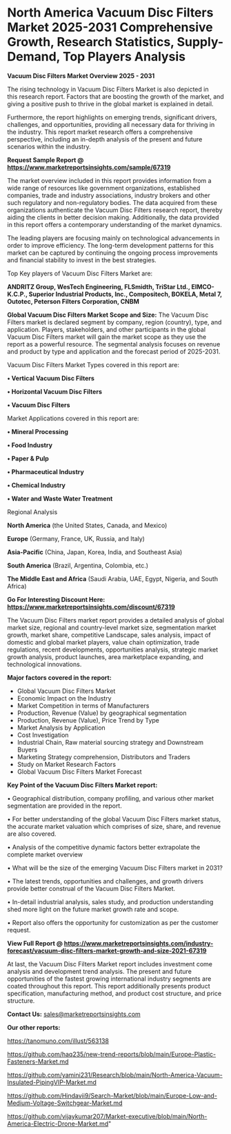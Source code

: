 # North America Vacuum Disc Filters Market 2025-2031 Comprehensive Growth, Research Statistics, Supply-Demand,  Top Players Analysis

<Strong> Vacuum Disc Filters Market Overview 2025 - 2031</strong>

The rising technology in Vacuum Disc Filters Market is also depicted in this research report. Factors that are boosting the growth of the market, and giving a positive push to thrive in the global market is explained in detail.

Furthermore, the report highlights on emerging trends, significant drivers, challenges, and opportunities, providing all necessary data for thriving in the industry. This report market research offers a comprehensive perspective, including an in-depth analysis of the present and future scenarios within the industry.

<strong>Request Sample Report @ <a href=https://www.marketreportsinsights.com/sample/67319>https://www.marketreportsinsights.com/sample/67319</a></strong>

The market overview included in this report provides information from a wide range of resources like government organizations, established companies, trade and industry associations, industry brokers and other such regulatory and non-regulatory bodies. The data acquired from these organizations authenticate the Vacuum Disc Filters research report, thereby aiding the clients in better decision making. Additionally, the data provided in this report offers a contemporary understanding of the market dynamics.

The leading players are focusing mainly on technological advancements in order to improve efficiency. The long-term development patterns for this market can be captured by continuing the ongoing process improvements and financial stability to invest in the best strategies.

Top Key players of Vacuum Disc Filters Market are:

<strong>ANDRITZ Group, WesTech Engineering, FLSmidth, TriStar Ltd., EIMCO-K.C.P., Superior Industrial Products, Inc., Compositech, BOKELA, Metal 7, Outotec, Peterson Filters Corporation, CNBM</strong>

<strong><b>Global Vacuum Disc Filters Market Scope and Size:</b></strong>
The Vacuum Disc Filters market is declared segment by company, region (country), type, and application. Players, stakeholders, and other participants in the global Vacuum Disc Filters market will gain the market scope as they use the report as a powerful resource. The segmental analysis focuses on revenue and product by type and application and the forecast period of 2025-2031.

Vacuum Disc Filters Market Types covered in this report are:

<strong>• Vertical Vacuum Disc Filters

• Horizontal Vacuum Disc Filters

• Vacuum Disc Filters</strong>

Market Applications covered in this report are:

<strong>• Mineral Processing

• Food Industry

• Paper & Pulp

• Pharmaceutical Industry

• Chemical Industry

• Water and Waste Water Treatment</strong> 

Regional Analysis

<strong>North America</strong> (the United States, Canada, and Mexico)

<strong>Europe</strong> (Germany, France, UK, Russia, and Italy)

<strong>Asia-Pacific</strong> (China, Japan, Korea, India, and Southeast Asia)

<strong>South America</strong> (Brazil, Argentina, Colombia, etc.)

<strong>The Middle East and Africa</strong> (Saudi Arabia, UAE, Egypt, Nigeria, and South Africa)

<strong>Go For Interesting Discount Here: <a href=https://www.marketreportsinsights.com/discount/67319>https://www.marketreportsinsights.com/discount/67319</a></strong>

The Vacuum Disc Filters market report provides a detailed analysis of global market size, regional and country-level market size, segmentation market growth, market share, competitive Landscape, sales analysis, impact of domestic and global market players, value chain optimization, trade regulations, recent developments, opportunities analysis, strategic market growth analysis, product launches, area marketplace expanding, and technological innovations.

<strong><b>Major factors covered in the report:</b></strong>
<ul>
  <li>Global Vacuum Disc Filters Market </li>
  <li>Economic Impact on the Industry</li>
  <li>Market Competition in terms of Manufacturers</li>
  <li>Production, Revenue (Value) by geographical segmentation</li>
  <li>Production, Revenue (Value), Price Trend by Type</li>
  <li>Market Analysis by Application</li>
  <li>Cost Investigation</li>
  <li>Industrial Chain, Raw material sourcing strategy and Downstream Buyers</li>
  <li>Marketing Strategy comprehension, Distributors and Traders</li>
  <li>Study on Market Research Factors</li>
  <li>Global Vacuum Disc Filters Market Forecast</li>
</ul>

<strong><b>Key Point of the Vacuum Disc Filters Market report:</b></strong>

• Geographical distribution, company profiling, and various other market segmentation are provided in the report.

• For better understanding of the global Vacuum Disc Filters market status, the accurate market valuation which comprises of size, share, and revenue are also covered.

• Analysis of the competitive dynamic factors better extrapolate the complete market overview

• What will be the size of the emerging Vacuum Disc Filters market in 2031?

• The latest trends, opportunities and challenges, and growth drivers provide better construal of the Vacuum Disc Filters Market.

• In-detail industrial analysis, sales study, and production understanding shed more light on the future market growth rate and scope.

• Report also offers the opportunity for customization as per the customer request.

<strong><b>View Full Report @ <a href=https://www.marketreportsinsights.com/industry-forecast/vacuum-disc-filters-market-growth-and-size-2021-67319>https://www.marketreportsinsights.com/industry-forecast/vacuum-disc-filters-market-growth-and-size-2021-67319</a></b></strong>


At last, the Vacuum Disc Filters Market report includes investment come analysis and development trend analysis. The present and future opportunities of the fastest growing international industry segments are coated throughout this report. This report additionally presents product specification, manufacturing method, and product cost structure, and price structure.

<strong>Contact Us:</strong>
sales@marketreportsinsights.com

<strong>Our other reports:</strong>

<a href=https://tanomuno.com/illust/563138>https://tanomuno.com/illust/563138</a>

<a href=https://github.com/haq235/new-trend-reports/blob/main/Europe-Plastic-Fasteners-Market.md>https://github.com/haq235/new-trend-reports/blob/main/Europe-Plastic-Fasteners-Market.md</a>

<a href=https://github.com/yamini231/Research/blob/main/North-America-Vacuum-Insulated-PipingVIP-Market.md>https://github.com/yamini231/Research/blob/main/North-America-Vacuum-Insulated-PipingVIP-Market.md</a>

<a href=https://github.com/Hindavii9/Search-Market/blob/main/Europe-Low-and-Medium-Voltage-Switchgear-Market.md>https://github.com/Hindavii9/Search-Market/blob/main/Europe-Low-and-Medium-Voltage-Switchgear-Market.md</a>

<a href=https://github.com/vijaykumar207/Market-executive/blob/main/North-America-Electric-Drone-Market.md>https://github.com/vijaykumar207/Market-executive/blob/main/North-America-Electric-Drone-Market.md</a>"
